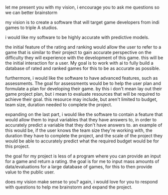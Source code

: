 let me present you with my vision, i encourage you to ask me questions so we can better brainstorm

my vision is to create a software that will target game developers from indi games to triple A studios.

i would like my software to be highly accurate with predictive models. 

the initial feature of the rating and ranking would allow the user to refer to a game that is similar to their project to gain accurate perspective on the difficulty they will experience with the development of this game. this will be the initial interaction for a user. My goal is to work with ai to fully build a database of rated and ranked games for this to be as accurate as possible.

furthermore, i would like the software to have advanced features, such as assessments. The goal for assessments would be to help the user plan and formulate a plan for developing their game. by this i don't mean lay out their game project plan, but i mean to evaluate resources that will be required to achieve their goal. this resource may include, but aren't limited to budget, team size, duration needed to complete the project.

expanding on the last part, i would like the software to contain a feature that would allow them to input variables that they have answers to, in order to accurately predict a variable that they don't have answers to. an example of this would be, if the user knows the team size they're working with, the duration they have to complete the project, and the scale of the project they would be able to accurately predict what the required budget would be for this project.

the goal for my project is less of a program where you can provide an input for a game and return a rating. the goal is for me to input mass amounts of data/evaluations for a large database of games, for this to then provide value to the public user.

does my vision make sense to you? again, i would love for you to respond with questions to help me brainstorm and expand the project.